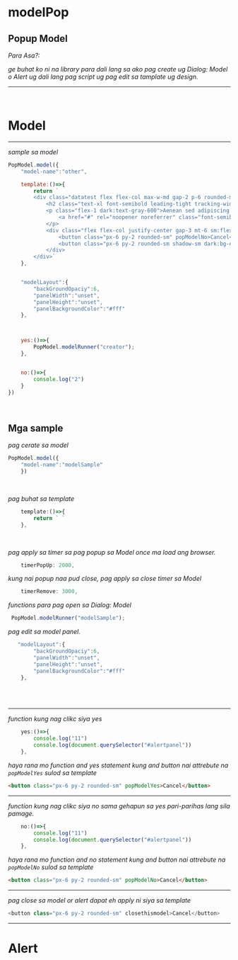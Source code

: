 # modelPop
 
## Popup Model

_*Para Asa?:*_

*ge buhat ko ni na library para dali lang sa ako pag create ug Dialog: Model o Alert ug dali lang pag script ug pag edit sa tamplate ug design.*

---

<br>

# Model

---

*sample sa model*
```js
PopModel.model({
    "model-name":"other",

    template:()=>{
        return `
        <div class="datatest flex flex-col max-w-md gap-2 p-6 rounded-md shadow-md dark:bg-gray-50 dark:text-gray-800">
            <h2 class="text-xl font-semibold leading-tight tracking-wide">Quis vel eros donec ac odio tempor.</h2>
            <p class="flex-1 dark:text-gray-600">Aenean sed adipiscing diam donec adipiscing tristique risus. Donec pretium vulputate sapien nec sagittis aliquam malesuada.
                <a href="#" rel="noopener noreferrer" class="font-semibold dark:text-emerald-600">Learn more</a>
            </p>
            <div class="flex flex-col justify-center gap-3 mt-6 sm:flex-row">
                <button class="px-6 py-2 rounded-sm" popModelNo>Cancel</button>
                <button class="px-6 py-2 rounded-sm shadow-sm dark:bg-emerald-600 dark:text-gray-50">Agree</button>
            </div>
        </div>`
    },


    "modelLayout":{
        "backGroundOpaciy":6,
        "panelWidth":"unset",
        "panelHeight":"unset",
        "panelBackgroundColor":"#fff"        
    },



    yes:()=>{
        PopModel.modelRunner("creator");
    },


    no:()=>{
        console.log("2")
    }
})
```

<br>

## Mga sample

*pag cerate sa model*
```js
PopModel.model({
    "model-name":"modelSample"
    })
```
<br>

*pag buhat sa template*
```js
    template:()=>{
        return ` `
    },
```
<br>

*pag apply sa timer sa pag popup sa Model once ma load ang browser.*
```js
    timerPopUp: 2000,  
```


*kung nai popup naa pud close, pag apply sa close timer sa Model*

```js
    timerRemove: 3000,  
```


*functions para pag open sa Dialog: Model*
```js
 PopModel.modelRunner("modelSample");
```


*pag edit sa model panel.*
```js
   "modelLayout":{
        "backGroundOpaciy":6,
        "panelWidth":"unset",
        "panelHeight":"unset",
        "panelBackgroundColor":"#fff"        
    },
```

<br><br>

---

*function kung nag clikc siya yes*
```js
    yes:()=>{
        console.log("11")
        console.log(document.querySelector("#alertpanel"))
    },
```
*haya rana mo function and yes statement kung and button nai attrebute na `popModelYes` sulod sa template*

```html
<button class="px-6 py-2 rounded-sm" popModelYes>Cancel</button>
```


---

*function kung nag clikc siya no sama gehapun sa yes pari-parihas lang sila pamage.*
```js
    no:()=>{
        console.log("11")
        console.log(document.querySelector("#alertpanel"))
    },
```
*haya rana mo function and no statement kung and button nai attrebute na `popModelNo` sulod sa template*

```html
<button class="px-6 py-2 rounded-sm" popModelNo>Cancel</button>
```

---

*pag close sa model or alert dapat eh apply ni siya sa template*

```js
<button class="px-6 py-2 rounded-sm" closethismodel>Cancel</button>
```


---

# Alert
